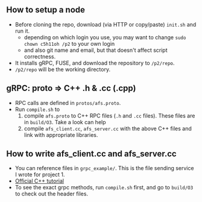 ## How to setup a node
- Before cloning the repo, download (via HTTP or copy/paste) `init.sh` and run it.
    - depending on which login you use, you may want to change `sudo chown c5h11oh /p2` to your own login 
    - and also git name and email, but that doesn't affect script correctness.
- It installs gRPC, FUSE, and download the repository to `/p2/repo`.
- `/p2/repo` will be the working directory.

## gRPC: proto => C++ .h & .cc (.cpp)
- RPC calls are defined in `protos/afs.proto`.
- Run `compile.sh` to 
    1. compile `afs.proto` to C++ RPC files (`.h` and `.cc` files). These files are in `build/O3`. Take a look can help
    2. compile `afs_client.cc`, `afs_server.cc` with the above C++ files and link with appropriate libraries.

## How to write afs_client.cc and afs_server.cc
- You can reference files in `grpc_example/`. This is the file sending service I wrote for project 1.
- [Official C++ tutorial](https://www.grpc.io/docs/languages/cpp/basics/)
- To see the exact grpc methods, run `compile.sh` first, and go to `build/O3` to check out the header files.

